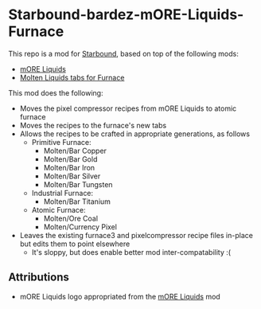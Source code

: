 # Starbound-bardez-mORE-Liquids-Furnace

This repo is a mod for [Starbound](https://playstarbound.com/), based on top of the following mods:
- [mORE Liquids](https://steamcommunity.com/sharedfiles/filedetails/?id=1318339314)
- [Molten Liquids tabs for Furnace](https://steamcommunity.com/sharedfiles/filedetails/?id=2895554927)

This mod does the following:
- Moves the pixel compressor recipes from mORE Liquids to atomic furnace
- Moves the recipes to the furnace's new tabs
- Allows the recipes to be crafted in appropriate generations, as follows
  - Primitive Furnace:
    - Molten/Bar Copper
    - Molten/Bar Gold
    - Molten/Bar Iron
    - Molten/Bar Silver
    - Molten/Bar Tungsten
  - Industrial Furnace:
    - Molten/Bar Titanium
  - Atomic Furnace:
    - Molten/Ore Coal
    - Molten/Currency Pixel
- Leaves the existing furnace3 and pixelcompressor recipe files in-place but edits them to point elsewhere
  - It's sloppy, but does enable better mod inter-compatability :(


## Attributions
- mORE Liquids logo appropriated from the [mORE Liquids](https://steamcommunity.com/sharedfiles/filedetails/?id=1318339314) mod